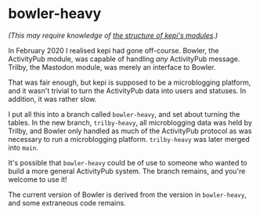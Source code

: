 # bowler-heavy

*(This may require knowledge of [the structure of kepi's modules](modules.md).)*

In February 2020 I realised kepi had gone off-course. Bowler, the ActivityPub module,
was capable of handling *any* ActivityPub message. Trilby, the Mastodon module,
was merely an interface to Bowler.

That was fair enough, but kepi is supposed to be a microblogging platform, and
it wasn't trivial to turn the ActivityPub data into users and statuses.
In addition, it was rather slow.

I put all this into a branch called `bowler-heavy`, and set about turning the tables.
In the new branch, `trilby-heavy`, all microblogging data was held by Trilby,
and Bowler only handled as much of the ActivityPub protocol as was necessary
to run a microblogging platform. `trilby-heavy` was later merged into `main`.

It's possible that `bowler-heavy` could be of use to someone who wanted to
build a more general ActivityPub system. The branch remains, and you're
welcome to use it!

The current version of Bowler is derived from the version in `bowler-heavy`,
and some extraneous code remains.
